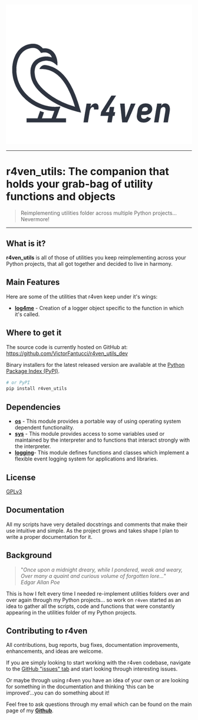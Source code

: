 <div align="center">
  <img src="imgs/r4ven_logo.png"><br>
</div>

-----------------

# r4ven_utils: The companion that holds your grab-bag of utility functions and objects

> Reimplementing utilities folder across multiple Python projects... Nevermore!

-----------------

## What is it?

**r4ven_utils** is all of those of utilities you keep reimplementing across your Python projects, that all got together and decided to live in harmony.

## Main Features
Here are some of the utilities that r4ven keep under it's wings:

  - [**log4me**][log-4-me] - Creation of a logger object specific to the function in which it's called.

   [log-4-me]: r4ven_utils/log4me.py

## Where to get it
The source code is currently hosted on GitHub at:
https://github.com/VictorFantucci/r4ven_utils_dev

Binary installers for the latest released version are available at the [Python
Package Index (PyPI)](https://pypi.org/project/r4ven_utils).
```sh
# or PyPI
pip install r4ven_utils
```

## Dependencies
- [**os**][os-module] - This module provides a portable way of using operating system dependent functionality.
- [**sys**][sys-module] - This module provides access to some variables used or maintained by the interpreter and to functions that interact strongly with the interpreter.
- [**logging**][logging-module]- This module defines functions and classes which implement a flexible event logging system for applications and libraries.

[os-module]: https://docs.python.org/3/library/os.html
[sys-module]: https://docs.python.org/3/library/sys.html
[logging-module]: https://docs.python.org/3/library/logging.htmlhttps://github.com/stub42/pytz

## License
[GPLv3](LICENSE)

## Documentation
All my scripts have very detailed docstrings and comments that make their use intuitive and simple. As the project grows and takes shape I plan to write a  proper documentation for it.

## Background
> "*Once upon a midnight dreary, while I pondered, weak and weary,<br>
Over many a quaint and curious volume of forgotten lore...*"<br>
*Edgar Allan Poe*

This is how I felt every time I needed re-implement utilities folders over and over again through my Python projects... so work on ``r4ven`` started as an idea to gather all the scripts, code and functions that were constantly appearing in the utilities folder of my Python projects.

## Contributing to r4ven

All contributions, bug reports, bug fixes, documentation improvements, enhancements, and ideas are welcome.

If you are simply looking to start working with the r4ven codebase, navigate to the [GitHub "issues" tab](https://github.com/VictorFantucci/r4ven_utils_dev/issues) and start looking through interesting issues.

Or maybe through using r4ven you have an idea of your own or are looking for something in the documentation and thinking ‘this can be improved’...you can do something about it!

Feel free to ask questions through my email which can be found on the main page of my [**Github**](https://github.com/VictorFantucci).
